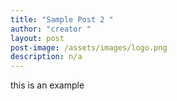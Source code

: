 ```yaml
---
title: "Sample Post 2 "
author: "creator "
layout: post
post-image: /assets/images/logo.png
description: n/a
---
```

this is an example